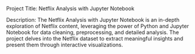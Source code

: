 Project Title: Netflix Analysis with Jupyter Notebook

Description:
The Netflix Analysis with Jupyter Notebook is an in-depth exploration of Netflix content, leveraging the power of Python and Jupyter Notebook for data cleaning, preprocessing, and detailed analysis. The project delves into the Netflix dataset to extract meaningful insights and present them through interactive visualizations.
